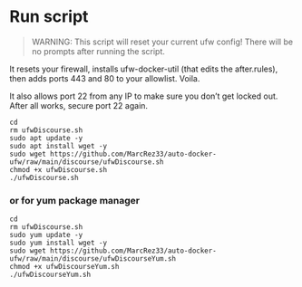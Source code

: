 # Run script

> WARNING: This script will reset your current ufw config! There will be no prompts after running the script.

It resets your firewall, installs ufw-docker-util (that edits the after.rules), then adds ports 443 and 80 to your allowlist. Voila.

It also allows port 22 from any IP to make sure you don’t get locked out. After all works, secure port 22 again.

```
cd
rm ufwDiscourse.sh
sudo apt update -y
sudo apt install wget -y
sudo wget https://github.com/MarcRez33/auto-docker-ufw/raw/main/discourse/ufwDiscourse.sh
chmod +x ufwDiscourse.sh
./ufwDiscourse.sh

```
### or for yum package manager
```
cd
rm ufwDiscourse.sh
sudo yum update -y
sudo yum install wget -y
sudo wget https://github.com/MarcRez33/auto-docker-ufw/raw/main/discourse/ufwDiscourseYum.sh
chmod +x ufwDiscourseYum.sh
./ufwDiscourseYum.sh

```
